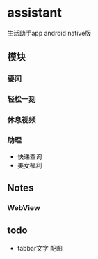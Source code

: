 # assistant
生活助手app android native版

## 模块
### 要闻

### 轻松一刻

### 休息视频

### 助理
- 快递查询
- 美女福利

## Notes 
### WebView


## todo
- tabbar文字 配图
